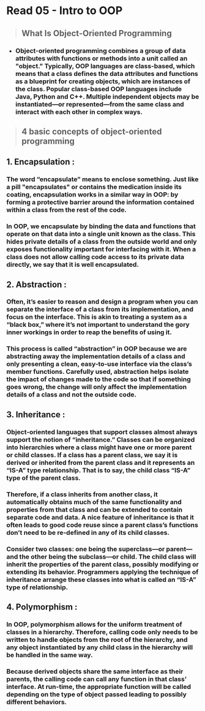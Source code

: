 # Read 05 - Intro to OOP

>## What Is Object-Oriented Programming

* ### Object-oriented programming combines a group of data attributes with functions or methods into a unit called an "object." Typically, OOP languages are class-based, which means that a class defines the data attributes and functions as a blueprint for creating objects, which are instances of the class. Popular class-based OOP languages include Java, Python and C++. Multiple independent objects may be instantiated—or represented—from the same class and interact with each other in complex ways.


>## 4 basic concepts of object-oriented programming

## 1. Encapsulation :

### The word “encapsulate” means to enclose something. Just like a pill "encapsulates" or contains the medication inside its coating, encapsulation works in a similar way in OOP: by forming a protective barrier around the information contained within a class from the rest of the code.

### In OOP, we encapsulate by binding the data and functions that operate on that data into a single unit known as the class. This hides private details of a class from the outside world and only exposes functionality important for interfacing with it. When a class does not allow calling code access to its private data directly, we say that it is well encapsulated.

## 2. Abstraction :
### Often, it’s easier to reason and design a program when you can separate the interface of a class from its implementation, and focus on the interface. This is akin to treating a system as a “black box,” where it’s not important to understand the gory inner workings in order to reap the benefits of using it.

### This process is called “abstraction” in OOP because we are abstracting away the implementation details of a class and only presenting a clean, easy-to-use interface via the class’s member functions. Carefully used, abstraction helps isolate the impact of changes made to the code so that if something goes wrong, the change will only affect the implementation details of a class and not the outside code.

## 3. Inheritance :

### Object-oriented languages that support classes almost always support the notion of “inheritance.” Classes can be organized into hierarchies where a class might have one or more parent or child classes. If a class has a parent class, we say it is derived or inherited from the parent class and it represents an “IS-A” type relationship. That is to say, the child class “IS-A” type of the parent class.

### Therefore, if a class inherits from another class, it automatically obtains much of the same functionality and properties from that class and can be extended to contain separate code and data. A nice feature of inheritance is that it often leads to good code reuse since a parent class’s functions don’t need to be re-defined in any of its child classes.

### Consider two classes: one being the superclass—or parent—and the other being the subclass—or child. The child class will inherit the properties of the parent class, possibly modifying or extending its behavior. Programmers applying the technique of inheritance arrange these classes into what is called an “IS-A” type of relationship.

## 4. Polymorphism :

### In OOP, polymorphism allows for the uniform treatment of classes in a hierarchy. Therefore, calling code only needs to be written to handle objects from the root of the hierarchy, and any object instantiated by any child class in the hierarchy will be handled in the same way.

### Because derived objects share the same interface as their parents, the calling code can call any function in that class’ interface. At run-time, the appropriate function will be called depending on the type of object passed leading to possibly different behaviors.